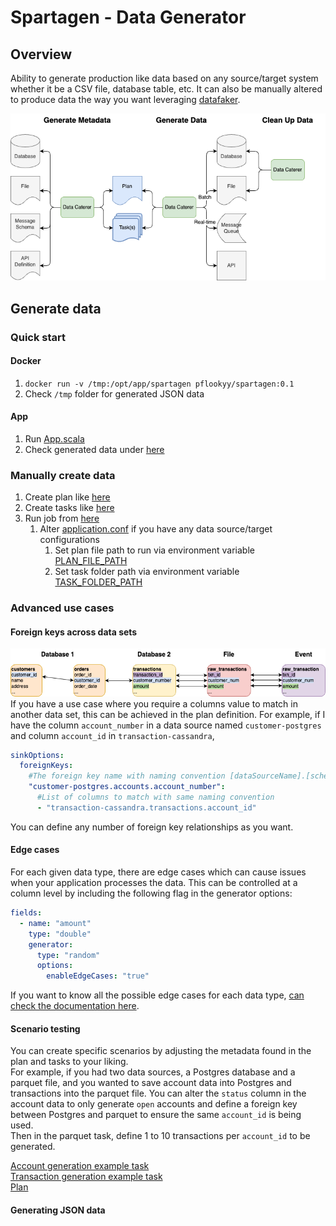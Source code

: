 # Spartagen - Data Generator

## Overview

Ability to generate production like data based on any source/target system whether it be a CSV file, database table, etc.
It can also be manually altered to produce data the way you want leveraging [datafaker](https://www.datafaker.net/documentation/getting-started/).

![Spartagen data flow flags](../design/data_flow_flags.drawio.png "Data Flow flags")

## Generate data

### Quick start

#### Docker

1. `docker run -v /tmp:/opt/app/spartagen pflookyy/spartagen:0.1`
2. Check `/tmp` folder for generated JSON data

#### App

1. Run [App.scala](../app/src/main/scala/com/github/pflooky/datagen/App.scala)
2. Check generated data under [here](../app/src/test/resources/csv/transactions)

### Manually create data

1. Create plan like [here](../app/src/main/resources/plan/customer-create-plan.yaml)
2. Create tasks like [here](../app/src/main/resources/task/postgres/postgres-customer-task.yaml)
3. Run job from [here](../app/src/main/scala/com/github/pflooky/datagen/App.scala)
   1. Alter [application.conf](../app/src/main/resources/application.conf) if you have any data source/target configurations
      1. Set plan file path to run via environment variable [PLAN_FILE_PATH](../app/src/main/resources/application.conf)
      2. Set task folder path via environment variable [TASK_FOLDER_PATH](../app/src/main/resources/application.conf)

### Advanced use cases

#### Foreign keys across data sets

![Multiple data source foreign key example](../design/foreign_keys.drawio.png "Multiple data source foreign keys")  
If you have a use case where you require a columns value to match in another data set, this can be achieved in the plan definition.
For example, if I have the column `account_number` in a data source named `customer-postgres` and column `account_id` in `transaction-cassandra`,
```yaml
sinkOptions:
  foreignKeys:
    #The foreign key name with naming convention [dataSourceName].[schema].[columnName]
    "customer-postgres.accounts.account_number":
      #List of columns to match with same naming convention
      - "transaction-cassandra.transactions.account_id"
```
  
You can define any number of foreign key relationships as you want.

#### Edge cases

For each given data type, there are edge cases which can cause issues when your application processes the data.
This can be controlled at a column level by including the following flag in the generator options:
```yaml
fields:
  - name: "amount"
    type: "double"
    generator:
      type: "random"
      options:
        enableEdgeCases: "true" 
```

If you want to know all the possible edge cases for each data type, [can check the documentation here](tech/generators.md).  

#### Scenario testing

You can create specific scenarios by adjusting the metadata found in the plan and tasks to your liking.  
For example, if you had two data sources, a Postgres database and a parquet file, and you wanted to save account data into Postgres and 
transactions into the parquet file. You can alter the `status` column in the account data to only generate `open` accounts 
and define a foreign key between Postgres and parquet to ensure the same `account_id` is being used.  
Then in the parquet task, define 1 to 10 transactions per `account_id` to be generated.

[Account generation example task](../app/src/main/resources/task/file/parquet-transaction-task.yaml)  
[Transaction generation example task](../app/src/main/resources/task/postgres/postgres-customer-task.yaml)  
[Plan](../app/src/main/resources/plan/example-account-create-plan.yaml)  

#### Generating JSON data